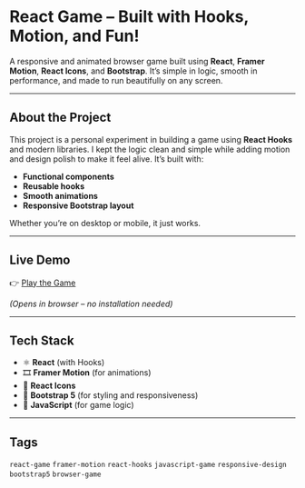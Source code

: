 #  React Game – Built with Hooks, Motion, and Fun!

A responsive and animated browser game built using **React**, **Framer Motion**, **React Icons**, and **Bootstrap**. It’s simple in logic, smooth in performance, and made to run beautifully on any screen.

---

##  About the Project

This project is a personal experiment in building a game using **React Hooks** and modern libraries. I kept the logic clean and simple while adding motion and design polish to make it feel alive. It’s built with:
- **Functional components**
- **Reusable hooks**
- **Smooth animations**
- **Responsive Bootstrap layout**

Whether you’re on desktop or mobile, it just works.

---

##  Live Demo

👉 [Play the Game](https://yourusername.github.io/react-game)

*(Opens in browser – no installation needed)*

---

##  Tech Stack

- ⚛️ **React** (with Hooks)
- 🎞️ **Framer Motion** (for animations)
- 🧩 **React Icons**
- 🎨 **Bootstrap 5** (for styling and responsiveness)
- 🧠 **JavaScript** (for game logic)

---

##  Tags

`react-game` `framer-motion` `react-hooks` `javascript-game` `responsive-design` `bootstrap5` `browser-game`







